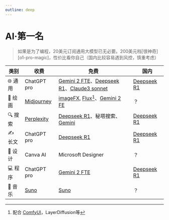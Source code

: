 ```yaml
---
outline: deep
---
```


# AI·第一名

> 如果是为了编程，20美元订阅通用大模型已无必要。200美元档[很神奇][o1-pro-magic]，性价比看你自己（国内比较容易遇到风控，慎重考虑）

| **类别** | **收费**                   | **免费**                                                                                        | **国内**                  |
|--------|--------------------------|-----------------------------------------------------------------------------------------------|-------------------------|
| 🌐 通用  | ChatGPT pro              | [Gemini 2 FTE](https://aistudio.google.com)、[Deepseek R1][deepseek]、[Claude3 sonnet][claude3] | [Deepseek R1][deepseek] |
| 🎨 绘画  | [Midjourney][midjourney] | [imageFX][imagefx], [Flux][flux][^1]、[Gemini 2 FE][Gemini2FE]                                 | ？                       |
| 🔍 搜索  | [Perplexity][perplexity] | [Deepseek R1][deepseek]、秘塔搜索、[Gemini](https://gemini.google.com)                              | [Deepseek R1][deepseek] |
| ✍️ 长文  | ChatGPT pro              | [Deepseek R1][deepseek]                                                                       | [Deepseek R1][deepseek] |
| 🎨 设计  | Canva AI                 | Microsoft Designer                                                                            | ？                       |
| 💻 程序  | ChatGPT pro              | [Gemini 2 FTE][gemini]                                                                        | [Deepseek R1][deepseek] |
| 🎵 音乐  | [Suno][suno]             | [Suno][suno]                                                                                  | ？                       |

[o1promagic]: https://mp.weixin.qq.com/s/KPOixB98sKqDY8N4LO9s-w    "使用o1 pro后，遇到了神奇的“一人协作”问题"

[deepseek]: http://chat.deepseek.com/

[claude3]: https://claude.ai/

[midjourney]: https://www.midjourney.com/

[imagefx]: https://labs.google/fx/tools/image-fx/

[perplexity]: https://www.perplexity.ai/

[gemini]: https://aistudio.google.com

[suno]: https://suno.ai/

[flux]: https://github.com/black-forest-labs/flux

[Gemini2FE]: /AI/use/how-to-chat/aistudio/draw.md

[^1]: 配合 [ComfyUI](https://github.com/comfyanonymous/ComfyUI)，LayerDiffusion等
<BeautifulLogo />

<script setup>
    import BeautifulLogo from "./BeautifulLogo.vue";
</script>
